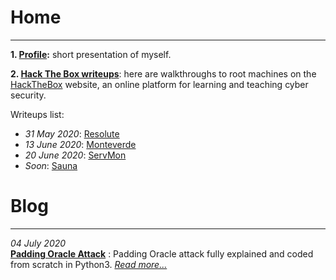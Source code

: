 # Home
* * *

**1. [Profile](https://flast101.github.io/profile):** short presentation of myself.

**2. [Hack The Box writeups](https://flast101.github.io/HTB-writeups/)**: here are walkthroughs to root machines on the [HackTheBox](https://www.hackthebox.eu) website, an online platform for learning and teaching cyber security.

Writeups list:   

- _31 May 2020_: [Resolute](https://flast101.github.io/HTB-writeups/resolute)   
- _13 June 2020_: [Monteverde](https://flast101.github.io/HTB-writeups/monteverde)   
- _20 June 2020_: [ServMon](https://flast101.github.io/HTB-writeups/servmon)   
- _Soon_: [Sauna](https://flast101.github.io/HTB-writeups/servmon) 


# Blog
* * *

_04 July 2020_   
**[Padding Oracle Attack](https://flast101.github.io/padding-oracle-attack-explained)** : Padding Oracle attack fully explained and coded from scratch in Python3.
_[Read more...](https://flast101.github.io/padding-oracle-attack-explained)_
